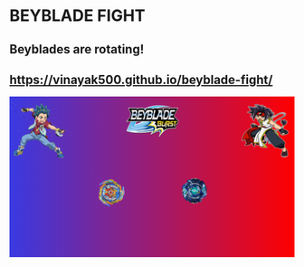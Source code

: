 # BEYBLADE FIGHT
## Beyblades are rotating!
## https://vinayak500.github.io/beyblade-fight/
![image 1](project_images/beyblade.png)
